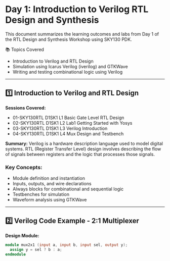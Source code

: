 # Day 1: Introduction to Verilog RTL Design and Synthesis

This document summarizes the learning outcomes and labs from Day 1 of the RTL Design and Synthesis Workshop using SKY130 PDK.

📚 Topics Covered

- Introduction to Verilog and RTL Design
- Simulation using Icarus Verilog (iverilog) and GTKWave
- Writing and testing combinational logic using Verilog

---

## 1️⃣ Introduction to Verilog and RTL Design

**Sessions Covered:**
- 01-SKY130RTL D1SK1 L1 Basic Gate Level RTL Design
- 02-SKY130RTL D1SK1 L2 Lab1 Getting Started with Yosys
- 03-SKY130RTL D1SK1 L3 Verilog Introduction
- 04-SKY130RTL D1SK1 L4 Mux Design and Testbench

**Summary:**
Verilog is a hardware description language used to model digital systems. RTL (Register Transfer Level) design involves describing the flow of signals between registers and the logic that processes those signals.

### Key Concepts:
- Module definition and instantiation
- Inputs, outputs, and wire declarations
- Always blocks for combinational and sequential logic
- Testbenches for simulation
- Waveform analysis using GTKWave

---

## 2️⃣ Verilog Code Example - 2:1 Multiplexer

**Design Module:**
```verilog
module mux2x1 (input a, input b, input sel, output y);
  assign y = sel ? b : a;
endmodule
